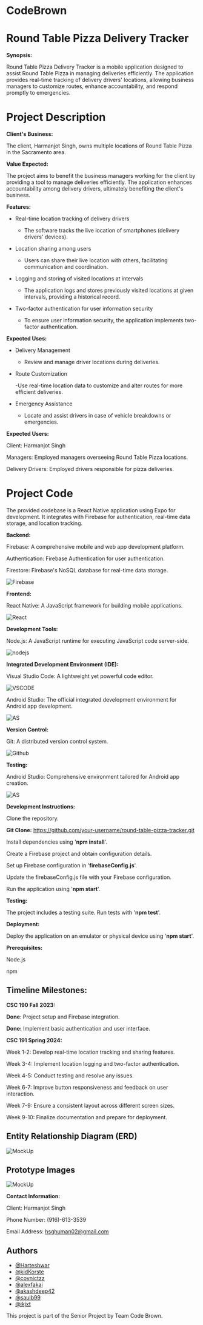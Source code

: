 # CodeBrown

# Round Table Pizza Delivery Tracker


**Synopsis:**

Round Table Pizza Delivery Tracker is a mobile application designed to assist Round Table Pizza in managing deliveries efficiently. The application provides real-time tracking of delivery drivers' locations, allowing business managers to customize routes, enhance accountability, and respond promptly to emergencies.

# Project Description


**Client's Business:**

The client, Harmanjot Singh, owns multiple locations of Round Table Pizza in the Sacramento area.

**Value Expected:**

The project aims to benefit the business managers working for the client by providing a tool to manage deliveries efficiently. The application enhances accountability among delivery drivers, ultimately benefiting the client's business.

**Features:**

- Real-time location tracking of delivery drivers

  - The software tracks the live location of smartphones (delivery drivers' devices).

- Location sharing among users

  - Users can share their live location with others, facilitating communication and coordination.

- Logging and storing of visited locations at intervals

  - The application logs and stores previously visited locations at given intervals, providing a historical record.

- Two-factor authentication for user information security

  - To ensure user information security, the application implements two-factor authentication.

**Expected Uses:**

- Delivery Management

  - Review and manage driver locations during deliveries.

- Route Customization
  
  -Use real-time location data to customize and alter routes for more efficient deliveries.

- Emergency Assistance

  - Locate and assist drivers in case of vehicle breakdowns or emergencies.


**Expected Users:** 

Client: Harmanjot Singh 

Managers: Employed managers overseeing Round Table Pizza locations.

Delivery Drivers: Employed drivers responsible for pizza deliveries.

# Project Code

The provided codebase is a React Native application using Expo for development. It integrates with Firebase for authentication, real-time data storage, and location tracking.

**Backend:**

Firebase: A comprehensive mobile and web app development platform.

Authentication: Firebase Authentication for user authentication.

Firestore: Firebase's NoSQL database for real-time data storage.

![Firebase](firebase.png)

**Frontend:**

React Native: A JavaScript framework for building mobile applications.

![React](react.png)


**Development Tools:**

Node.js: A JavaScript runtime for executing JavaScript code server-side.

![nodejs](nodejs.png)

**Integrated Development Environment (IDE):**

Visual Studio Code: A lightweight yet powerful code editor.

![VSCODE](vscode.jpg)

Android Studio: The official integrated development environment for Android app development.

![AS](as.jpg)

**Version Control:**

Git: A distributed version control system.

![Github](github.png)

**Testing:**

Android Studio: Comprehensive environment tailored for Android app creation.

![AS](as.jpg)

**Development Instructions:**

Clone the repository.

**Git Clone:** https://github.com/your-username/round-table-pizza-tracker.git

Install dependencies using '**npm install**'.

Create a Firebase project and obtain configuration details.

Set up Firebase configuration in '**firebaseConfig.js**'.

Update the firebaseConfig.js file with your Firebase configuration.

Run the application using '**npm start**'.

**Testing:** 

The project includes a testing suite. Run tests with '**npm test**'.


**Deployment:**

Deploy the application on an emulator or physical device using '**npm start**'.


**Prerequisites:**

Node.js

npm

## Timeline Milestones:

**CSC 190 Fall 2023:**

**Done**: Project setup and Firebase integration.

**Done:** Implement basic authentication and user interface.

**CSC 191 Spring 2024:**

Week 1-2: Develop real-time location tracking and sharing features.

Week 3-4: Implement location logging and two-factor authentication.

Week 4-5: Conduct testing and resolve any issues.

Week 6-7: Improve button responsiveness and feedback on user interaction.

Week 7-9: Ensure a consistent layout across different screen sizes.

Week 9-10: Finalize documentation and prepare for deployment.

## Entity Relationship Diagram (ERD)
![MockUp](ERD.JPG)

## Prototype Images
![MockUp](MockUp.JPG)

**Contact Information:**

Client: Harmanjot Singh

Phone Number: (916)-613-3539

Email Address: hsghuman02@gmail.com

## Authors

- [@Harteshwar](https://github.com/Harteshwar)
- [@kidKorste](https://github.com/kidKorste)
- [@covnictzz](https://github.com/covnictzz)
- [@alexfakai](https://github.com/alexfakai)
- [@akashdeep42](https://github.com/akashdeep42)
- [@saulb99](https://github.com/saulb99)
- [@ikjxt](https://github.com/ikjxt)


This project is part of the Senior Project by Team Code Brown.
